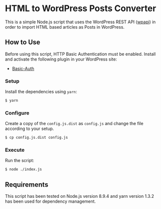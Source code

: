 # HTML to WordPress Posts Converter

This is a simple Node.js script that uses the WordPress REST API ([wpapi](https://www.npmjs.com/package/wpapi)) in order to import HTML based articles as Posts in WordPress.


## How to Use

Before using this script, HTTP Basic Authentication must be enabled. Install and activate the following plugin in your WordPress site:

- [Basic-Auth](https://github.com/WP-API/Basic-Auth)

### Setup

Install the dependencies using `yarn`:

```bash
$ yarn
```

### Configure

Create a copy of the `config.js.dist` as `config.js` and change the file according to your setup.

```bash
$ cp config.js.dist config.js
```

### Execute

Run the script:

```bash
$ node ./index.js
```


## Requirements

This script has been tested on Node.js version 8.9.4 and yarn version 1.3.2 has been used for dependency management.

